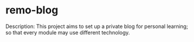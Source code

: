 # remo-blog
Description:
This project aims to set up a private blog for personal 
learning; so that every module may use different technology.
